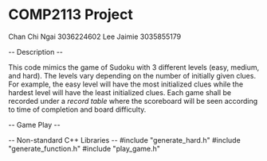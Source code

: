 # COMP2113 Project
Chan Chi Ngai 3036224602
Lee Jaimie 3035855179

-- Description -- 

This code mimics the game of Sudoku with 3 different levels (easy, medium, and hard). The levels vary depending on the number of initially given clues. For example, the easy level will have the most initialized clues while the hardest level will have the least initialized clues. Each game shall be recorded under a _record table_ where the scoreboard will be seen according to time of completion and board difficulty. 

-- Game Play -- 


-- Non-standard C++ Libraries --
#include "generate_hard.h"
#include "generate_function.h"
#include "play_game.h"
